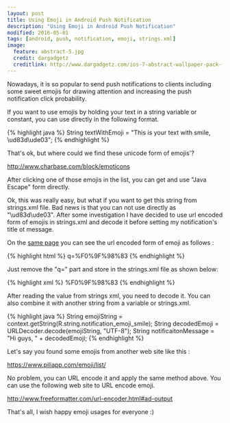 ```yaml
---
layout: post
title: Using Emoji in Android Push Notification
description: "Using Emoji in Android Push Notification"
modified: 2016-05-01
tags: [android, push, notification, emoji, strings.xml]
image:
  feature: abstract-5.jpg
  credit: dargadgetz
  creditlink: http://www.dargadgetz.com/ios-7-abstract-wallpaper-pack-for-iphone-5-and-ipod-touch-retina/
---
```


Nowadays, it is so popular to send push notifications to clients including some sweet emojis for drawing attention and increasing the push notification click
probability.

If you want to use emojis by holding your text in a string variable or constant, you can use directly in the following format.

{% highlight java %}
String textWithEmoji = "This is your text with smile, \ud83d\ude03";
{% endhighlight %}

That's ok, but where could we find these unicode form of emojis'?

http://www.charbase.com/block/emoticons

After clicking one of those emojis in the list, you can get and use "Java Escape" form directly.

Ok, this was really easy, but what if you want to get this string from strings.xml file. Bad news is that you can not use directly as "\ud83d\ude03". After some investigation I have
decided to use url encoded form of emojis in strings.xml and decode it before setting my notification's title ot message.

On the <a href="http://www.charbase.com/1f603-unicode-smiling-face-with-open-mouth">same page</a> you can see the url encoded form of emoji as follows :

{% highlight html %}
q=%F0%9F%98%83
{% endhighlight %}

Just remove the "q=" part and store in the strings.xml file as shown below:

{% highlight xml %}
<string name="notification_emoji_smile">%F0%9F%98%83</string>
{% endhighlight %}

After reading the value from strings xml, you need to decode it. You can also combine it with another string from a variable or strings.xml.

{% highlight java %}
String emojiString = context.getString(R.string.notification_emoji_smile);
String decodedEmoji = URLDecoder.decode(emojiString, "UTF-8");
String notificaitonMessage = "Hi guys, " + decodedEmoji;
{% endhighlight %}

Let's say you found some emojis from another web site like this :

https://www.piliapp.com/emoji/list/

No problem, you can URL encode it and apply the same method above. You can use the following web site to URL encode emoji.

http://www.freeformatter.com/url-encoder.html#ad-output

That's all, I wish happy emoji usages for everyone :)